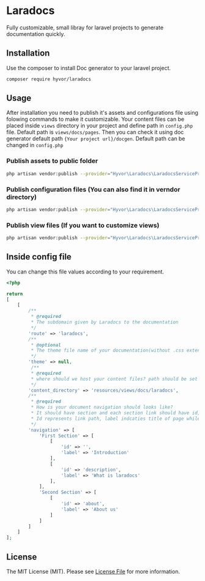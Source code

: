 # Laradocs
Fully customizable, small libray for laravel projects to generate documentation quickly.

## Installation

Use the composer to install Doc generator to your laravel project.

```bash
composer require hyvor/laradocs 
```

## Usage

After installation you need to publish it's assets and configurations file using folowing commands to make it customizable. 
Your content files can be placed inside `views` directory in your project and define path in `config.php` file. Default path is `views/docs/pages`.
Then you can check it using doc generator default path `{Your project url}/docgen`. Default path can be changed in `config.php`

### Publish assets to public folder
```bash
php artisan vendor:publish --provider="Hyvor\Laradocs\LaradocsServiceProvider" --tag="assets"
```

### Publish configuration files (You can also find it in verndor directory)
```bash
php artisan vendor:publish --provider="Hyvor\Laradocs\LaradocsServiceProvider" --tag="config"
```

### Publish view files (If you want to customize views)
```bash
php artisan vendor:publish --provider="Hyvor\Laradocs\LaradocsServiceProvider" --tag="views"
```
## Inside config file
You can change this file values according to your requirement.
```php
<?php

return 
[
    [
        /**
         * @required
         * The subdomain given by Laradocs to the documentation
         */
        'route' => 'laradocs',
        /**
         * @optional
         * The theme file name of your documentation(without .css extention)
         */
        'theme' => null,
         /**
         * @required
         * where should we host your content files? path should be set from your application base path.
         */
        'content_directory' => 'resources/views/docs/laradocs',
        /**
         * @required
         * How is your document navigation should looks like?
         * It should have section and each section link should have id,file,lable properties
         * Id represents link path, label indcaties title of page while option file field for define custom location for content file.
         */
        'navigation' => [
            'First Section' => [
                [
                    'id' => '',
                    'label' => 'Introduction'
                ],
                [
                    'id' => 'description',
                    'label' => 'What is laradocs'
                ],
            ],
            'Second Section' => [
                [
                    'id' => 'about',
                    'label' => 'About us'
                ]
            ]
        ]
    ]
];
```
## License

The MIT License (MIT). Please see [License File](LICENSE) for more information.